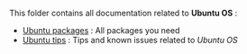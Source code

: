 This folder contains all documentation related to **Ubuntu OS** :
- [Ubuntu packages][ubuntu-packages] : All packages you need
- [Ubuntu tips][ubuntu-tips] : Tips and known issues related to _Ubuntu OS_

<!-- Links -->
[ubuntu-packages]: ubuntu_packages.md
[ubuntu-tips]: ubuntu_tips.md